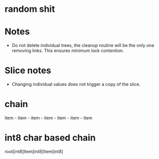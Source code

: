 # random shit

# Notes
- Do not delete individual trees, the cleanup routine will be the only one removing links. This ensures minimum lock contention.

# Slice notes 
- Changing individual values does not trigger a copy of the slice.




# chain 
item - item - item - item
     - item - item - item

# int8 char based chain
root[int8]Item[int8]Item[int8]
